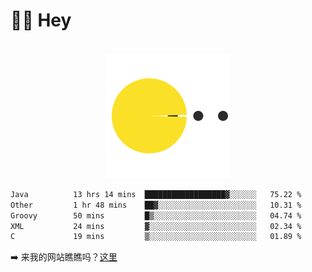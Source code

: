 
# 👋🏻 Hey
<div align="center">
	<br>
	<img src="https://raw.githubusercontent.com/Aniket965/Aniket965/master/pacman.svg?sanitize=true" width="200" height="200">
	<br>
</div>

<!--START_SECTION:waka-->

```txt
Java          13 hrs 14 mins  ██████████████████▓░░░░░░   75.22 %
Other         1 hr 48 mins    ██▓░░░░░░░░░░░░░░░░░░░░░░   10.31 %
Groovy        50 mins         █▒░░░░░░░░░░░░░░░░░░░░░░░   04.74 %
XML           24 mins         ▓░░░░░░░░░░░░░░░░░░░░░░░░   02.34 %
C             19 mins         ▒░░░░░░░░░░░░░░░░░░░░░░░░   01.89 %
```

<!--END_SECTION:waka-->

 ➡️  来我的网站瞧瞧吗？[这里](https://www.shaolongfei.com)
